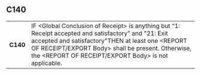 ## C140
<table>
 <tr>
  <th>
   C140
  </th>
  <td>
   IF &lt;Global Conclusion of Receipt&gt; is anything but “1: Receipt accepted and satisfactory” and "21: Exit accepted and satisfactory"THEN at least one &lt;REPORT OF RECEIPT/EXPORT Body&gt; shall be present. Otherwise, the &lt;REPORT OF RECEIPT/EXPORT Body&gt; is not applicable.
  </td>
 </tr>
</table>
